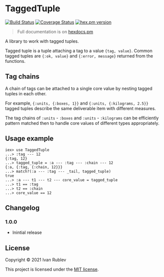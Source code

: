 # TaggedTuple

[![Build Status](https://travis-ci.com/IvanRublev/tagged_tuple.svg?branch=master)](https://travis-ci.com/IvanRublev/tagged_tuple)
[![Coverage Status](https://coveralls.io/repos/github/IvanRublev/tagged_tuple/badge.svg)](https://coveralls.io/github/IvanRublev/tagged_tuple)
[![hex.pm version](http://img.shields.io/hexpm/v/tagged_tuple.svg?style=flat)](https://hex.pm/packages/tagged_tuple)

> Full documentation is on [hexdocs.pm](https://hexdocs.pm/tagged_tuple/)

[//]: # (Documentation)

A library to work with tagged tuples.

Tagged tuple is a tuple attaching a tag to a value `{tag, value}`.
Common tagged tuples are `{:ok, value}` and `{:error, message}` returned
from the functions.

## Tag chains

A chain of tags can be attached to a single core value by nesting
tagged tuples in each other.

For example, `{:units, {:boxes, 1}}` and `{:units, {:kilograms, 2.5}}`
tagged tuples describe the same deliverable item with different measures.

The tag chains of `:units` - `:boxes` and `:units` - `:kilograms`
can be efficiently pattern matched then to handle core values of
different types appropriately.

[//]: # (Documentation)

## Usage example

    iex> use TaggedTuple
    ...> :tag --- 12
    {:tag, 12}
    ...> tagged_tuple = :a --- :tag --- :chain --- 12
    {:a, {:tag, {:chain, 12}}}
    ...> match?(:a --- :tag --- _tail, tagged_tuple)
    true
    ...> :a --- t1 --- t2 --- core_value = tagged_tuple
    ...> t1 == :tag
    ...> t2 == :chain
    ...> core_value == 12

## Changelog

### 1.0.0
* Inintial release

## License

Copyright © 2021 Ivan Rublev

This project is licensed under the [MIT license](LICENSE).
